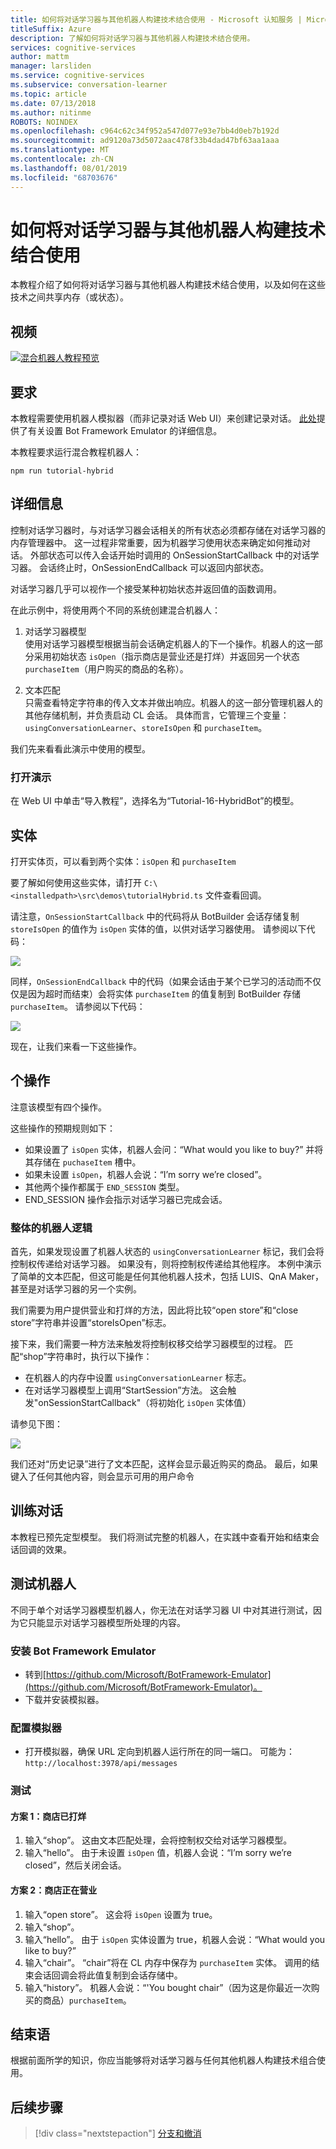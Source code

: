 ```yaml
---
title: 如何将对话学习器与其他机器人构建技术结合使用 - Microsoft 认知服务 | Microsoft Docs
titleSuffix: Azure
description: 了解如何将对话学习器与其他机器人构建技术结合使用。
services: cognitive-services
author: mattm
manager: larsliden
ms.service: cognitive-services
ms.subservice: conversation-learner
ms.topic: article
ms.date: 07/13/2018
ms.author: nitinme
ROBOTS: NOINDEX
ms.openlocfilehash: c964c62c34f952a547d077e93e7bb4d0eb7b192d
ms.sourcegitcommit: ad9120a73d5072aac478f33b4dad47bf63aa1aaa
ms.translationtype: MT
ms.contentlocale: zh-CN
ms.lasthandoff: 08/01/2019
ms.locfileid: "68703676"
---
```

# <a name="how-to-use-conversation-learner-with-other-bot-building-technologies"></a>如何将对话学习器与其他机器人构建技术结合使用

本教程介绍了如何将对话学习器与其他机器人构建技术结合使用，以及如何在这些技术之间共享内存（或状态）。 

## <a name="video"></a>视频

[![混合机器人教程预览](https://aka.ms/cl_Tutorial_v3_Hybrid_Applications_Preview)](https://aka.ms/cl_Tutorial_v3_Hybrid_Applications)

## <a name="requirements"></a>要求
本教程需要使用机器人模拟器（而非记录对话 Web UI）来创建记录对话。 [此处](https://docs.microsoft.com/azure/bot-service/bot-service-debug-emulator?view=azure-bot-service-4.0)提供了有关设置 Bot Framework Emulator 的详细信息。 

本教程要求运行混合教程机器人：

    npm run tutorial-hybrid

## <a name="details"></a>详细信息

控制对话学习器时，与对话学习器会话相关的所有状态必须都存储在对话学习器的内存管理器中。 这一过程非常重要，因为机器学习使用状态来确定如何推动对话。 外部状态可以传入会话开始时调用的 OnSessionStartCallback 中的对话学习器。 会话终止时，OnSessionEndCallback 可以返回内部状态。

对话学习器几乎可以视作一个接受某种初始状态并返回值的函数调用。

在此示例中，将使用两个不同的系统创建混合机器人：
1. 对话学习器模型 <br/>
    使用对话学习器模型根据当前会话确定机器人的下一个操作。机器人的这一部分采用初始状态 `isOpen`（指示商店是营业还是打烊）并返回另一个状态 `purchaseItem`（用户购买的商品的名称）。

2. 文本匹配 <br />
    只需查看特定字符串的传入文本并做出响应。机器人的这一部分管理机器人的其他存储机制，并负责启动 CL 会话。 具体而言，它管理三个变量：`usingConversationLearner`、`storeIsOpen` 和 `purchaseItem`。

我们先来看看此演示中使用的模型。

### <a name="open-the-demo"></a>打开演示

在 Web UI 中单击“导入教程”，选择名为“Tutorial-16-HybridBot”的模型。

## <a name="entities"></a>实体

打开实体页，可以看到两个实体：`isOpen` 和 `purchaseItem`

要了解如何使用这些实体，请打开 `C:\<installedpath>\src\demos\tutorialHybrid.ts` 文件查看回调。

请注意，`OnSessionStartCallback` 中的代码将从 BotBuilder 会话存储复制 `storeIsOpen` 的值作为 `isOpen` 实体的值，以供对话学习器使用。 请参阅以下代码：

![](../media/tutorial17_sessionstart.PNG)

同样，`OnSessionEndCallback` 中的代码（如果会话由于某个已学习的活动而不仅仅是因为超时而结束）会将实体 `purchaseItem` 的值复制到 BotBuilder 存储 `purchaseItem`。 请参阅以下代码：

![](../media/tutorial17_sessionend.PNG)

现在，让我们来看一下这些操作。

## <a name="actions"></a>个操作

注意该模型有四个操作。

这些操作的预期规则如下：

- 如果设置了 `isOpen` 实体，机器人会问：“What would you like to buy?” 并将其存储在 `puchaseItem` 槽中。
- 如果未设置 `isOpen`，机器人会说：“I’m sorry we’re closed”。
- 其他两个操作都属于 `END_SESSION` 类型。
- END_SESSION 操作会指示对话学习器已完成会话。

### <a name="overall-bot-logic"></a>整体的机器人逻辑

首先，如果发现设置了机器人状态的 `usingConversationLearner` 标记，我们会将控制权传递给对话学习器。 如果没有，则将控制权传递给其他程序。  本例中演示了简单的文本匹配，但这可能是任何其他机器人技术，包括 LUIS、QnA Maker，甚至是对话学习器的另一个实例。

我们需要为用户提供营业和打烊的方法，因此将比较“open store”和“close store”字符串并设置“storeIsOpen”标志。

接下来，我们需要一种方法来触发将控制权移交给学习器模型的过程。 匹配“shop”字符串时，执行以下操作：
- 在机器人的内存中设置 `usingConversationLearner` 标志。
- 在对话学习器模型上调用“StartSession”方法。  这会触发"onSessionStartCallback"（将初始化 `isOpen` 实体值）

请参见下图：

![](../media/tutorial17_useConversationLearner.PNG)

我们还对“历史记录”进行了文本匹配，这样会显示最近购买的商品。
最后，如果键入了任何其他内容，则会显示可用的用户命令

## <a name="train-dialog"></a>训练对话

本教程已预先定型模型。  我们将测试完整的机器人，在实践中查看开始和结束会话回调的效果。

## <a name="testing-the-bot"></a>测试机器人

不同于单个对话学习器模型机器人，你无法在对话学习器 UI 中对其进行测试，因为它只能显示对话学习器模型所处理的内容。

### <a name="install-the-bot-framework-emulator"></a>安装 Bot Framework Emulator

- 转到[https://github.com/Microsoft/BotFramework-Emulator](https://github.com/Microsoft/BotFramework-Emulator)。
- 下载并安装模拟器。

### <a name="configure-the-emulator"></a>配置模拟器

- 打开模拟器，确保 URL 定向到机器人运行所在的同一端口。 可能为：`http://localhost:3978/api/messages`

### <a name="test"></a>测试 

#### <a name="scenario-1-store-is-closed"></a>方案 1：商店已打烊
1. 输入“shop”。 这由文本匹配处理，会将控制权交给对话学习器模型。
2. 输入“hello”。  由于未设置 `isOpen` 值，机器人会说：“I’m sorry we’re closed”，然后关闭会话。

#### <a name="scenario-2-store-is-open"></a>方案 2：商店正在营业
1. 输入“open store”。  这会将 `isOpen` 设置为 true。
1. 输入“shop”。
1. 输入“hello”。  由于 `isOpen` 实体设置为 true，机器人会说：“What would you like to buy?”
1. 输入“chair”。 “chair”将在 CL 内存中保存为 `purchaseItem` 实体。 调用的结束会话回调会将此值复制到会话存储中。
1. 输入“history”。  机器人会说：“'You bought chair”（因为这是你最近一次购买的商品）`purchaseItem`。

## <a name="conclusion"></a>结束语

根据前面所学的知识，你应当能够将对话学习器与任何其他机器人构建技术组合使用。

## <a name="next-steps"></a>后续步骤

> [!div class="nextstepaction"]
> [分支和撤消](./17-branch-undo.md)
